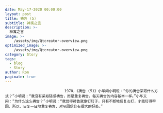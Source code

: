 ```yaml
---
date: May-17-2020 00:00:00
layout: post
title: 祷告 (5)
subtitle: 神寓之言
description: >-
  神寓之言
image: >-
    /assets/img/Qtcreator-overview.png
optimized_image: >-
    /assets/img/Qtcreator-overview.png
category: Story
tags:
  - blog
  - Story
author: Ron
paginate: true
---
```


							　　1978，《祷告 (5)》小华问小明说：“你的祷告采取什么方式？”小明说：“我没有采取随感祷告，而是重复祷告，每天祷告的内容基本一样。”小华又问：“为什么这么祷告？”小明说：“我觉得祷告就像钉钉子，只有不断地反复击打，才能钉得牢固，所以，日复一日地重复祷告，对巩固信仰有很大的好处。”
							
							
						